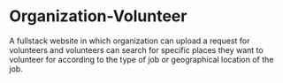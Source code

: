 # Organization-Volunteer
A fullstack website in which organization can upload a request for volunteers and volunteers can search for specific places they want to volunteer for according to the type of job or geographical location of the job.
